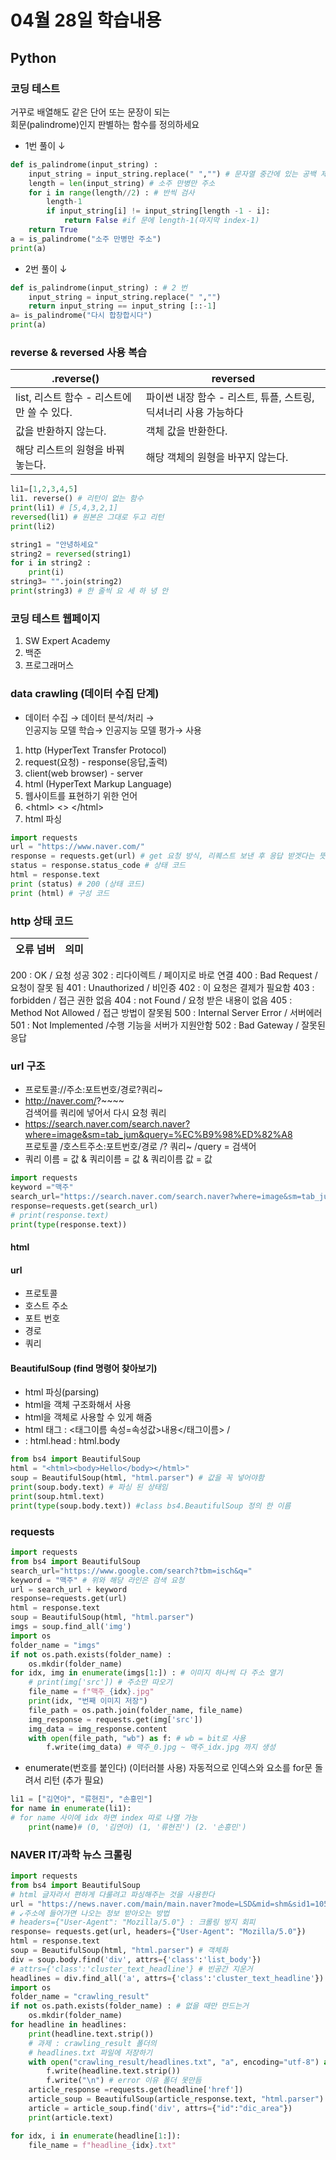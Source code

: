 # 04월 28일 학습내용
## Python

### 코딩 테스트
거꾸로 배열해도 같은 단어 또는 문장이 되는  
회문(palindrome)인지 판별하는 함수를 정의하세요

- 1번 풀이 ↓
```pytHon
def is_palindrome(input_string) :
    input_string = input_string.replace(" ","") # 문자열 중간에 있는 공백 제거
    length = len(input_string) # 소주 만병만 주소
    for i in range(length//2) : # 반씩 검사
        length-1
        if input_string[i] != input_string[length -1 - i]: 
            return False #if 문에 length-1(마지막 index-1)
    return True
a = is_palindrome("소주 만병만 주소")
print(a)
```
- 2번 풀이 ↓
```Python
def is_palindrome(input_string) : # 2 번
    input_string = input_string.replace(" ","")
    return input_string == input_string [::-1]
a= is_palindrome("다시 합창합시다")
print(a)
```
### reverse & reversed 사용 복습
.reverse() | reversed
----|----
list, 리스트 함수 - 리스트에만 쓸 수 있다. | 파이썬 내장 함수 - 리스트, 튜플, 스트링, 딕셔너리 사용 가능하다  
값을 반환하지 않는다. | 객체 값을 반환한다.  
해당 리스트의 원형을 바꿔 놓는다.|해당 객체의 원형을 바꾸지 않는다.

```python
li1=[1,2,3,4,5]
li1. reverse() # 리턴이 없는 함수
print(li1) # [5,4,3,2,1]
reversed(li1) # 원본은 그대로 두고 리턴
print(li2)

string1 = "안녕하세요"
string2 = reversed(string1)
for i in string2 :
    print(i)
string3= "".join(string2)
print(string3) # 한 줄씩 요 세 하 녕 안
```
### 코딩 테스트 웹페이지
1. SW Expert Academy
2. 백준
3. 프로그래머스

### data crawling (데이터 수집 단계)
- 데이터 수집 → 데이터 분석/처리
  →  
  인공지능 모델 학습→ 인공지능 모델 평가→ 사용  
1. http (HyperText Transfer Protocol)
2. request(요청) - response(응답,출력)
3. client(web browser) - server
4. html (HyperText Markup Language)
5. 웹사이트를 표현하기 위한 언어
6. \<html> <> \</html>
7.  html 파싱

```python
import requests
url = "https://www.naver.com/"
response = requests.get(url) # get 요청 방식, 리퀘스트 보낸 후 응답 받겟다는 뜻
status = response.status_code # 상태 코드
html = response.text
print (status) # 200 (상태 코드)
print (html) # 구성 코드
```
### http 상태 코드
오류 넘버 | 의미
---|---
200 : OK / 요청 성공
302 : 리다이렉트 / 페이지로 바로 연결
400 : Bad Request / 요청이 잘못 됨
401 : Unauthorized / 비인증
402 : 이 요청은 결제가 필요함
403 : forbidden / 접근 권한 없음
404 : not Found / 요청 받은 내용이 없음
405 : Method Not Allowed / 접근 방법이 잘못됨
500 : Internal Server Error / 서버에러
501 : Not Implemented /수행 기능을 서버가 지원안함
502 : Bad Gateway / 잘못된 응답

### url 구조 
- 프로토콜://주소:포트번호/경로?쿼리~
- http://naver.com/?~~~~  
검색어를 쿼리에 넣어서 다시 요청
쿼리
- https://search.naver.com/search.naver?where=image&sm=tab_jum&query=%EC%B9%98%ED%82%A8  
프로토콜 /호스트주소:포트번호/경로 /? 쿼리~ /query = 검색어
- 쿼리 이름 = 값 & 쿼리이름 = 값 & 쿼리이름 값 = 값
```python
import requests
keyword ="맥주"
search_url="https://search.naver.com/search.naver?where=image&sm=tab_jum&query="+keyword
response=requests.get(search_url)
# print(response.text)
print(type(response.text))
```


#### html
#### url
- 프로토콜
- 호스트 주소
- 포트 번호
- 경로
- 쿼리
#### BeautifulSoup (find 명령어 찾아보기)
- html 파싱(parsing)
- html을 객체 구조화해서 사용
- html을 객체로 사용할 수 있게 해줌
- html 태그 : <태그이름 속성=속성값>내용</태그이름> / <html> </html>
- <html><head></head><body></body></html> : html.head : html.body


```python
from bs4 import BeautifulSoup
html = "<html><body>Hello</body></html>"
soup = BeautifulSoup(html, "html.parser") # 값을 꼭 넣어야함
print(soup.body.text) # 파싱 된 상태임
print(soup.html.text) 
print(type(soup.body.text)) #class bs4.BeautifulSoup 정의 한 이름
```

### requests
```python
import requests
from bs4 import BeautifulSoup
search_url="https://www.google.com/search?tbm=isch&q="
keyword = "맥주" # 위와 해당 라인은 검색 요청
url = search_url + keyword
response=requests.get(url)
html = response.text
soup = BeautifulSoup(html, "html.parser")
imgs = soup.find_all('img') 
import os
folder_name = "imgs"
if not os.path.exists(folder_name) :
    os.mkdir(folder_name)
for idx, img in enumerate(imgs[1:]) : # 이미지 하나씩 다 주소 열기
    # print(img['src']) # 주소만 따오기
    file_name = f"맥주_{idx}.jpg"
    print(idx, "번째 이미지 저장")
    file_path = os.path.join(folder_name, file_name)
    img_response = requests.get(img['src'])
    img_data = img_response.content
    with open(file_path, "wb") as f: # wb = bit로 사용
        f.write(img_data) # 맥주_0.jpg ~ 맥주_idx.jpg 까지 생성
```
 - enumerate(번호를 붙인다) (이터러블 사용) 자동적으로 인덱스와 요소를 for문 돌려서 리턴 (추가 필요)
```python
li1 = ["김연아", "류현진", "손흥민"]
for name in enumerate(li1):
# for name 사이에 idx 하면 index 따로 나열 가능
    print(name)# (0, '김연아) (1, '류현진') (2. '손흥민')
```
### NAVER IT/과학 뉴스 크롤링
```python
import requests
from bs4 import BeautifulSoup
# html 글자라서 편하게 다룰려고 파싱해주는 것을 사용한다
url = "https://news.naver.com/main/main.naver?mode=LSD&mid=shm&sid1=105"
# ↙주소에 들어가면 나오는 정보 받아오는 방법
# headers={"User-Agent": "Mozilla/5.0"} : 크롤링 방지 회피
response= requests.get(url, headers={"User-Agent": "Mozilla/5.0"})
html = response.text
soup = BeautifulSoup(html, "html.parser") # 객체화
div = soup.body.find('div', attrs={'class':'list_body'})
# attrs={'class':'cluster_text_headline'} # 빈공간 지운거
headlines = div.find_all('a', attrs={'class':'cluster_text_headline'})
import os
folder_name = "crawling_result"
if not os.path.exists(folder_name) : # 없을 때만 만드는거
    os.mkdir(folder_name)
for headline in headlines:
    print(headline.text.strip())
    # 과제 : crawling_result 폴더의
    # headlines.txt 파일에 저장하기
    with open("crawling_result/headlines.txt", "a", encoding="utf-8") as f:
        f.write(headline.text.strip())
        f.write("\n") # error 이유 폴더 못만듬
    article_response =requests.get(headline['href'])
    article_soup = BeautifulSoup(article_response.text, "html.parser")
    article = article_soup.find('div', attrs={"id":"dic_area"})
    print(article.text)

for idx, i in enumerate(headline[1:]):
    file_name = f"headline_{idx}.txt"
```